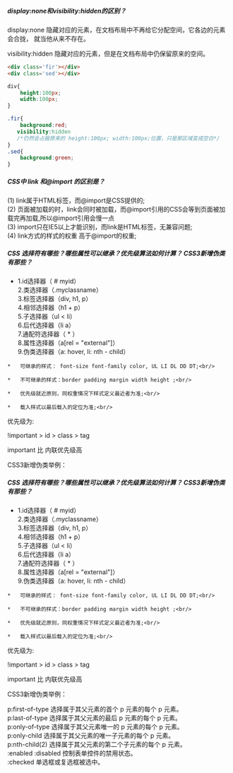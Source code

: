 ##### display:none和visibility:hidden的区别？

display:none  隐藏对应的元素，在文档布局中不再给它分配空间，它各边的元素会合拢，
就当他从来不存在。

visibility:hidden  隐藏对应的元素，但是在文档布局中仍保留原来的空间。

```html
<div class='fir'></div>
<div class='sed'></div>
```


```css
div{
    height:100px;
    width:100px;
}

.fir{
    background:red;
   visibility:hidden
   /*仍然会占据原来的 height:100px; width:100px;位置，只是那区域变成空白*/
}
.sed{
    background:green;
}
```


##### CSS中 link 和@import 的区别是？

(1) link属于HTML标签，而@import是CSS提供的;<br/>
(2) 页面被加载的时，link会同时被加载，而@import引用的CSS会等到页面被加载完再加载,所以@import引用会慢一点<br/>
(3) import只在IE5以上才能识别，而link是HTML标签，无兼容问题;<br/>
(4) link方式的样式的权重 高于@import的权重;<br/>


##### CSS 选择符有哪些？哪些属性可以继承？优先级算法如何计算？ CSS3新增伪类有那些？

   *   1.id选择器（ # myid）<br/>
        2.类选择器（.myclassname）<br/>
        3.标签选择器（div, h1, p）<br/>
        4.相邻选择器（h1 + p）<br/>
        5.子选择器（ul < li）<br/>
        6.后代选择器（li a）<br/>
        7.通配符选择器（ * ）<br/>
        8.属性选择器（a[rel = "external"]）<br/>
        9.伪类选择器（a: hover, li: nth - child）<br/>

    *   可继承的样式： font-size font-family color, UL LI DL DD DT;<br/>

    *   不可继承的样式：border padding margin width height ;<br/>

    *   优先级就近原则，同权重情况下样式定义最近者为准;<br/>

    *   载入样式以最后载入的定位为准;<br/>

优先级为:


   !important >  id > class > tag  <br/>

   important 比 内联优先级高 <br/>

CSS3新增伪类举例：

##### CSS 选择符有哪些？哪些属性可以继承？优先级算法如何计算？ CSS3新增伪类有那些？

   *   1.id选择器（ # myid）<br/>
        2.类选择器（.myclassname）<br/>
        3.标签选择器（div, h1, p）<br/>
        4.相邻选择器（h1 + p）<br/>
        5.子选择器（ul < li）<br/>
        6.后代选择器（li a）<br/>
        7.通配符选择器（ * ）<br/>
        8.属性选择器（a[rel = "external"]）<br/>
        9.伪类选择器（a: hover, li: nth - child）<br/>

    *   可继承的样式： font-size font-family color, UL LI DL DD DT;<br/>

    *   不可继承的样式：border padding margin width height ;<br/>

    *   优先级就近原则，同权重情况下样式定义最近者为准;<br/>

    *   载入样式以最后载入的定位为准;<br/>

优先级为:


   !important >  id > class > tag  <br/>

   important 比 内联优先级高 <br/>

CSS3新增伪类举例：


p:first-of-type 选择属于其父元素的首个 p 元素的每个 p 元素。<br/>
p:last-of-type  选择属于其父元素的最后 p 元素的每个 p 元素。<br/>
p:only-of-type  选择属于其父元素唯一的 p 元素的每个 p 元素。<br/>
p:only-child    选择属于其父元素的唯一子元素的每个 p 元素。<br/>
p:nth-child(2)  选择属于其父元素的第二个子元素的每个 p 元素。<br/>
:enabled  :disabled 控制表单控件的禁用状态。<br/>
:checked        单选框或复选框被选中。<br/>
